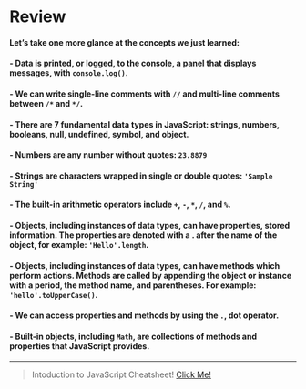 # Review

#### Let’s take one more glance at the concepts we just learned:

#### - Data is printed, or logged, to the console, a panel that displays messages, with `console.log()`.
#### - We can write single-line comments with `//` and multi-line comments between `/*` and `*/`.
#### - There are 7 fundamental data types in JavaScript: strings, numbers, booleans, null, undefined, symbol, and object.
#### - Numbers are any number without quotes: `23.8879`
#### - Strings are characters wrapped in single or double quotes: `'Sample String'`
#### - The built-in arithmetic operators include `+`, `-`, `*`, `/`, and `%`.
#### - Objects, including instances of data types, can have properties, stored information. The properties are denoted with a . after the name of the object, for example: `'Hello'.length`.
#### - Objects, including instances of data types, can have methods which perform actions. Methods are called by appending the object or instance with a period, the method name, and parentheses. For example: `'hello'.toUpperCase()`.
#### - We can access properties and methods by using the `.`, dot operator.
#### - Built-in objects, including `Math`, are collections of methods and properties that JavaScript provides.
---
> Intoduction to JavaScript Cheatsheet!
[Click Me!](https://www.codecademy.com/learn/introduction-to-javascript/modules/learn-javascript-introduction/cheatsheet)